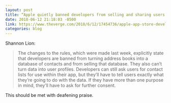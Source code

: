 ```yaml
---
layout: post
title: “Apple quietly banned developers from selling and sharing users’ contacts”
date: 2018-06-12 21:18:03 -0500
link: https://www.theverge.com/2018/6/12/17454736/apple-app-store-developers-contacts-list
categories: blog
---
```

Shannon Lion:

> The changes to the rules, which were made last week, explicitly state that developers are banned from turning address books into a database of contacts and from selling that database. They also can’t turn data into user profiles. Developers can still ask users for contact lists for use within their app, but they’ll have to tell users exactly what they’re going to do with the data. If they have more than one purpose in mind, they’ll have to ask for further consent.

This should be met with deafening praise.

